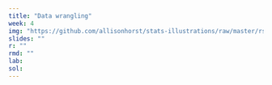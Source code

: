 ```yaml
---
title: "Data wrangling"
week: 4
img: "https://github.com/allisonhorst/stats-illustrations/raw/master/rstats-artwork/dplyr_wrangling.png"
slides: ""
r: ""
rmd: ""
lab:
sol:
---
```

